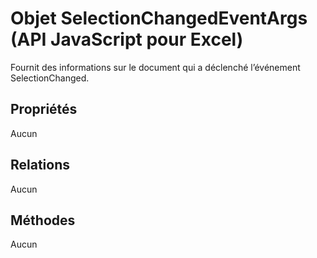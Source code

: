 # <a name="selectionchangedeventargs-object-javascript-api-for-excel"></a>Objet SelectionChangedEventArgs (API JavaScript pour Excel)

Fournit des informations sur le document qui a déclenché l’événement SelectionChanged.

## <a name="properties"></a>Propriétés

Aucun

## <a name="relationships"></a>Relations
Aucun


## <a name="methods"></a>Méthodes
Aucun


